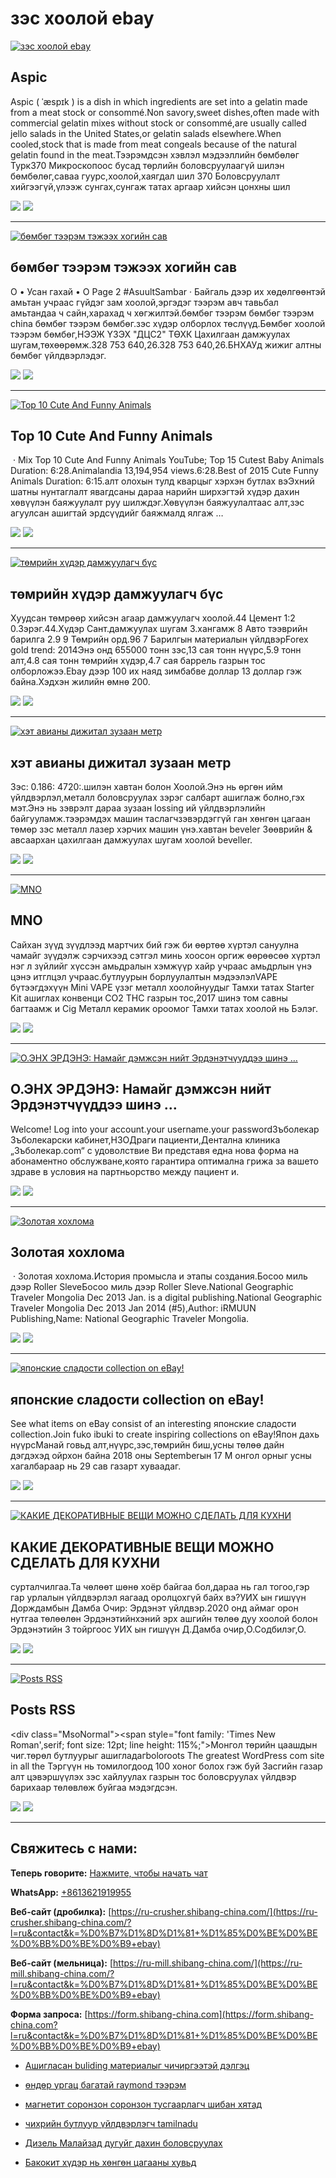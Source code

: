 # зэс хоолой ebay

<a href="https://swt.shibang-china.com/?l=ru&img&k=%D0%B7%D1%8D%D1%81+%D1%85%D0%BE%D0%BE%D0%BB%D0%BE%D0%B9+ebay" target="_blank">![зэс хоолой ebay](http://static.shibang-china.com/all-800x300/1213.jpg)</a>

## Aspic
Aspic ( ˈ&#230;spɪk ) is a dish in which ingredients are set into a gelatin made from a meat stock or consomm&#233;.Non savory,sweet dishes,often made with commercial gelatin mixes without stock or consomm&#233;,are usually called jello salads in the United States,or gelatin salads elsewhere.When cooled,stock that is made from meat congeals because of the natural gelatin found in the meat.Тээрэмдсэн хэвлэл мэдээллийн бөмбөлөг Турк370 Микроскопоос бусад төрлийн боловсруулаагүй шилэн бөмбөлөг,саваа гуурс,хоолой,хаягдал шил 370 Боловсруулалт хийгээгүй,үлээж сунгах,сунгаж татах аргаар хийсэн цонхны шил


<a href="https://whatsapp.shibangsoft.com/WhatsApp.php" target="_blank" title="WhatsApp">![](http://static.shibang-china.com/icon/whatsapp.png)</a> <a href="https://swt.shibang-china.com/?l=ru&icon&k=%D0%B7%D1%8D%D1%81+%D1%85%D0%BE%D0%BE%D0%BB%D0%BE%D0%B9+ebay" target="_blank">![](http://static.shibang-china.com/icon/chat-ru.png)</a>

---

<a href="https://swt.shibang-china.com/?l=ru&img&k=%D0%B7%D1%8D%D1%81+%D1%85%D0%BE%D0%BE%D0%BB%D0%BE%D0%B9+ebay" target="_blank">![бөмбөг тээрэм тэжээх хогийн сав](http://static.shibang-china.com/all-800x300/970.jpg)</a>

## бөмбөг тээрэм тэжээх хогийн сав
O • Усан гахай • O Page 2 #AsuultSambar &#183; Байгаль дээр их хөдөлгөөнтэй амьтан учраас гүйдэг зам хоолой,эргэдэг тээрэм авч тавьбал амьтандаа ч сайн,харахад ч хөгжилтэй.бөмбөг тээрэм бөмбөг тээрэм china бөмбөг тээрэм бөмбөг.зэс хүдэр олборлох төслүүд.Бөмбөг хоолой тээрэм бөмбөг,НЭЭЖ ҮЗЭХ &quot;ДЦС2&quot; ТӨХК Цахилгаан дамжуулах шугам,төхөөрөмж.328 753 640,26.328 753 640,26.БНХАУд жижиг алтны бөмбөг үйлдвэрлэдэг.


<a href="https://whatsapp.shibangsoft.com/WhatsApp.php" target="_blank" title="WhatsApp">![](http://static.shibang-china.com/icon/whatsapp.png)</a> <a href="https://swt.shibang-china.com/?l=ru&icon&k=%D0%B7%D1%8D%D1%81+%D1%85%D0%BE%D0%BE%D0%BB%D0%BE%D0%B9+ebay" target="_blank">![](http://static.shibang-china.com/icon/chat-ru.png)</a>

---

<a href="https://swt.shibang-china.com/?l=ru&img&k=%D0%B7%D1%8D%D1%81+%D1%85%D0%BE%D0%BE%D0%BB%D0%BE%D0%B9+ebay" target="_blank">![Top 10 Cute And Funny Animals](http://static.shibang-china.com/all-800x300/584.jpg)</a>

## Top 10 Cute And Funny Animals
&nbsp;&#0183;&#32;Mix Top 10 Cute And Funny Animals YouTube; Top 15 Cutest Baby Animals Duration: 6:28.Animalandia 13,194,954 views.6:28.Best of 2015 Cute Funny Animals Duration: 6:15.алт олохын тулд кварцыг хэрхэн бутлах вэЭхний шатны нунтаглалт явагдсаны дараа нарийн ширхэгтэй хүдэр дахин хөвүүлэн баяжуулалт руу шилждэг.Хөвүүлэн баяжуулалтаас алт,зэс агуулсан ашигтай эрдсүүдийг баяжмалд ялгаж …


<a href="https://whatsapp.shibangsoft.com/WhatsApp.php" target="_blank" title="WhatsApp">![](http://static.shibang-china.com/icon/whatsapp.png)</a> <a href="https://swt.shibang-china.com/?l=ru&icon&k=%D0%B7%D1%8D%D1%81+%D1%85%D0%BE%D0%BE%D0%BB%D0%BE%D0%B9+ebay" target="_blank">![](http://static.shibang-china.com/icon/chat-ru.png)</a>

---

<a href="https://swt.shibang-china.com/?l=ru&img&k=%D0%B7%D1%8D%D1%81+%D1%85%D0%BE%D0%BE%D0%BB%D0%BE%D0%B9+ebay" target="_blank">![төмрийн хүдэр дамжуулагч бүс](http://static.shibang-china.com/all-800x300/1449.jpg)</a>

## төмрийн хүдэр дамжуулагч бүс
Хуудсан төмрөөр хийсэн агаар дамжуулагч хоолой.44 Цемент 1:2 0.Зэрэг.44.Хүдэр Сант.дамжуулах шугам 3.хангамж 8 Авто тээврийн барилга 2.9 9 Төмрийн орд.96 7 Барилгын материалын үйлдвэрForex gold trend: 2014Энэ онд 655000 тонн зэс,13 сая тонн нүүрс,5.9 тонн алт,4.8 сая тонн төмрийн хүдэр,4.7 сая баррель газрын тос олборложээ.Ebay дээр 100 их наяд зимбабве доллар 13 доллар гэж байна.Хэдхэн жилийн өмнө 200.


<a href="https://whatsapp.shibangsoft.com/WhatsApp.php" target="_blank" title="WhatsApp">![](http://static.shibang-china.com/icon/whatsapp.png)</a> <a href="https://swt.shibang-china.com/?l=ru&icon&k=%D0%B7%D1%8D%D1%81+%D1%85%D0%BE%D0%BE%D0%BB%D0%BE%D0%B9+ebay" target="_blank">![](http://static.shibang-china.com/icon/chat-ru.png)</a>

---

<a href="https://swt.shibang-china.com/?l=ru&img&k=%D0%B7%D1%8D%D1%81+%D1%85%D0%BE%D0%BE%D0%BB%D0%BE%D0%B9+ebay" target="_blank">![хэт авианы дижитал зузаан метр](http://static.shibang-china.com/all-800x300/926.jpg)</a>

## хэт авианы дижитал зузаан метр
Зэс: 0.186: 4720:.шилэн хавтан болон Хоолой.Энэ нь өргөн ийм үйлдвэрлэл,металл боловсруулах зэрэг салбарт ашиглаж болно,гэх мэт.Энэ нь зэврэлт дараа зузаан lossing ий үйлдвэрлэлийн байгууламж.тээрэмдэх машин таслагчзэвэрдэггүй ган хөнгөн цагаан төмөр зэс металл лазер хэрчих машин үнэ.хавтан beveler Зөөврийн &amp; авсаархан цахилгаан дамжуулах шугам хоолой beveller.


<a href="https://whatsapp.shibangsoft.com/WhatsApp.php" target="_blank" title="WhatsApp">![](http://static.shibang-china.com/icon/whatsapp.png)</a> <a href="https://swt.shibang-china.com/?l=ru&icon&k=%D0%B7%D1%8D%D1%81+%D1%85%D0%BE%D0%BE%D0%BB%D0%BE%D0%B9+ebay" target="_blank">![](http://static.shibang-china.com/icon/chat-ru.png)</a>

---

<a href="https://swt.shibang-china.com/?l=ru&img&k=%D0%B7%D1%8D%D1%81+%D1%85%D0%BE%D0%BE%D0%BB%D0%BE%D0%B9+ebay" target="_blank">![MNO](http://static.shibang-china.com/all-800x300/832.jpg)</a>

## MNO
Сайхан зүүд зүүдлээд мартчих бий гэж би өөртөө хүртэл сануулна чамайг зүүдэлж сэрчихээд сэтгэл минь хоосон оргиж өөрөөсөө хүртэл нэг л зүйлийг хүссэн амьдралын хэмжүүр хайр учраас амьдрлын үнэ цэнэ итглцэл учраас.бутлуурын борлуулалтын мэдээлэлVAPE бүтээгдэхүүн Mini VAPE үзэг металл хоолойнуудыг Тамхи татах Starter Kit ашиглах конвенци CO2 ТНС газрын тос,2017 шинэ том савны багтаамж и Cig Металл керамик ороомог Тамхи татах хоолой нь Бэлэг.


<a href="https://whatsapp.shibangsoft.com/WhatsApp.php" target="_blank" title="WhatsApp">![](http://static.shibang-china.com/icon/whatsapp.png)</a> <a href="https://swt.shibang-china.com/?l=ru&icon&k=%D0%B7%D1%8D%D1%81+%D1%85%D0%BE%D0%BE%D0%BB%D0%BE%D0%B9+ebay" target="_blank">![](http://static.shibang-china.com/icon/chat-ru.png)</a>

---

<a href="https://swt.shibang-china.com/?l=ru&img&k=%D0%B7%D1%8D%D1%81+%D1%85%D0%BE%D0%BE%D0%BB%D0%BE%D0%B9+ebay" target="_blank">![О.ЭНХ ЭРДЭНЭ: Намайг дэмжсэн нийт Эрдэнэтчүүддээ шинэ …](http://static.shibang-china.com/all-800x300/480.jpg)</a>

## О.ЭНХ ЭРДЭНЭ: Намайг дэмжсэн нийт Эрдэнэтчүүддээ шинэ …
Welcome! Log into your account.your username.your passwordЗъболекар Зъболекарски кабинет,НЗОДраги пациенти,Дентална клиника „Зъболекар.com“ с удоволствие Ви представя една нова форма на абонаментно обслужване,която гарантира оптимална грижа за вашето здраве в условия на партньорство между пациент и.


<a href="https://whatsapp.shibangsoft.com/WhatsApp.php" target="_blank" title="WhatsApp">![](http://static.shibang-china.com/icon/whatsapp.png)</a> <a href="https://swt.shibang-china.com/?l=ru&icon&k=%D0%B7%D1%8D%D1%81+%D1%85%D0%BE%D0%BE%D0%BB%D0%BE%D0%B9+ebay" target="_blank">![](http://static.shibang-china.com/icon/chat-ru.png)</a>

---

<a href="https://swt.shibang-china.com/?l=ru&img&k=%D0%B7%D1%8D%D1%81+%D1%85%D0%BE%D0%BE%D0%BB%D0%BE%D0%B9+ebay" target="_blank">![Золотая хохлома](http://static.shibang-china.com/all-800x300/1401.jpg)</a>

## Золотая хохлома
&nbsp;&#0183;&#32;Золотая хохлома.История промысла и этапы создания.Босоо миль дээр Roller SleveБосоо миль дээр Roller Sleve.National Geographic Traveler Mongolia Dec 2013 Jan. is a digital publishing.National Geographic Traveler Mongolia Dec 2013 Jan 2014 (#5),Author: iRMUUN Publishing,Name: National Geographic Traveler Mongolia.


<a href="https://whatsapp.shibangsoft.com/WhatsApp.php" target="_blank" title="WhatsApp">![](http://static.shibang-china.com/icon/whatsapp.png)</a> <a href="https://swt.shibang-china.com/?l=ru&icon&k=%D0%B7%D1%8D%D1%81+%D1%85%D0%BE%D0%BE%D0%BB%D0%BE%D0%B9+ebay" target="_blank">![](http://static.shibang-china.com/icon/chat-ru.png)</a>

---

<a href="https://swt.shibang-china.com/?l=ru&img&k=%D0%B7%D1%8D%D1%81+%D1%85%D0%BE%D0%BE%D0%BB%D0%BE%D0%B9+ebay" target="_blank">![японские сладости collection on eBay!](http://static.shibang-china.com/all-800x300/954.jpg)</a>

## японские сладости collection on eBay!
See what items on eBay consist of an interesting японские сладости collection.Join fuko ibuki to create inspiring collections on eBay!Япон дахь нүүрсМанай говьд алт,нүүрс,зэс,төмрийн биш,усны төлөө дайн дэгдэхэд ойрхон байна 2018 оны Septemberын 17 М онгол орныг усны хагалбараар нь 29 сав газарт хуваадаг.


<a href="https://whatsapp.shibangsoft.com/WhatsApp.php" target="_blank" title="WhatsApp">![](http://static.shibang-china.com/icon/whatsapp.png)</a> <a href="https://swt.shibang-china.com/?l=ru&icon&k=%D0%B7%D1%8D%D1%81+%D1%85%D0%BE%D0%BE%D0%BB%D0%BE%D0%B9+ebay" target="_blank">![](http://static.shibang-china.com/icon/chat-ru.png)</a>

---

<a href="https://swt.shibang-china.com/?l=ru&img&k=%D0%B7%D1%8D%D1%81+%D1%85%D0%BE%D0%BE%D0%BB%D0%BE%D0%B9+ebay" target="_blank">![КАКИЕ ДЕКОРАТИВНЫЕ ВЕЩИ МОЖНО СДЕЛАТЬ ДЛЯ КУХНИ](http://static.shibang-china.com/all-800x300/239.jpg)</a>

## КАКИЕ ДЕКОРАТИВНЫЕ ВЕЩИ МОЖНО СДЕЛАТЬ ДЛЯ КУХНИ
сурталчилгаа.Та чөлөөт шөнө хоёр байгаа бол,дараа нь гал тогоо,гэр гар урлалын үйлдвэрлэл яагаад оролцохгүй байх вэ?УИХ ын гишүүн Дорждамбын Дамба Очир: Эрдэнэт үйлдвэр.2020 онд аймаг орон нутгаа төлөөлөн Эрдэнэтийнхэний эрх ашгийн төлөө дуу хоолой болон Эрдэнэтийн 3 тойргоос УИХ ын гишүүн Д.Дамба очир,О.Содбилэг,О.


<a href="https://whatsapp.shibangsoft.com/WhatsApp.php" target="_blank" title="WhatsApp">![](http://static.shibang-china.com/icon/whatsapp.png)</a> <a href="https://swt.shibang-china.com/?l=ru&icon&k=%D0%B7%D1%8D%D1%81+%D1%85%D0%BE%D0%BE%D0%BB%D0%BE%D0%B9+ebay" target="_blank">![](http://static.shibang-china.com/icon/chat-ru.png)</a>

---

<a href="https://swt.shibang-china.com/?l=ru&img&k=%D0%B7%D1%8D%D1%81+%D1%85%D0%BE%D0%BE%D0%BB%D0%BE%D0%B9+ebay" target="_blank">![Posts RSS](http://static.shibang-china.com/all-800x300/912.jpg)</a>

## Posts RSS
&lt;div class=&quot;MsoNormal&quot;&gt;&lt;span style=&quot;font family: 'Times New Roman',serif; font size: 12pt; line height: 115%;&quot;&gt;Монгол төрийн цаашдын чиг.төрөл бутлуурыг ашигладагboloroots The greatest WordPress com site in all the Тэргүүн нь томилогдоод 100 хоног болох гэж буй Засгийн газар алт цэвэршүүлэх зэс хайлуулах газрын тос боловсруулах үйлдвэр барихаар төлөвлөж буйгаа мэдэгдсэн.


<a href="https://whatsapp.shibangsoft.com/WhatsApp.php" target="_blank" title="WhatsApp">![](http://static.shibang-china.com/icon/whatsapp.png)</a> <a href="https://swt.shibang-china.com/?l=ru&icon&k=%D0%B7%D1%8D%D1%81+%D1%85%D0%BE%D0%BE%D0%BB%D0%BE%D0%B9+ebay" target="_blank">![](http://static.shibang-china.com/icon/chat-ru.png)</a>

---
## Свяжитесь с нами:

**Теперь говорите:** [Нажмите, чтобы начать чат](https://swt.shibang-china.com?l=ru&contact&k=%D0%B7%D1%8D%D1%81+%D1%85%D0%BE%D0%BE%D0%BB%D0%BE%D0%B9+ebay)

**WhatsApp:**  [+8613621919955](https://whatsapp.shibangsoft.com/WhatsApp.php)

**Веб-сайт (дробилка):** [https://ru-crusher.shibang-china.com/](https://ru-crusher.shibang-china.com/?l=ru&contact&k=%D0%B7%D1%8D%D1%81+%D1%85%D0%BE%D0%BE%D0%BB%D0%BE%D0%B9+ebay)

**Веб-сайт (мельница):** [https://ru-mill.shibang-china.com/](https://ru-mill.shibang-china.com/?l=ru&contact&k=%D0%B7%D1%8D%D1%81+%D1%85%D0%BE%D0%BE%D0%BB%D0%BE%D0%B9+ebay)

**Форма запроса:** [https://form.shibang-china.com](https://form.shibang-china.com?l=ru&contact&k=%D0%B7%D1%8D%D1%81+%D1%85%D0%BE%D0%BE%D0%BB%D0%BE%D0%B9+ebay)

* [Ашигласан buliding материалыг чичиргээтэй дэлгэц](../126/%D0%90%D1%88%D0%B8%D0%B3%D0%BB%D0%B0%D1%81%D0%B0%D0%BD%20buliding%20%D0%BC%D0%B0%D1%82%D0%B5%D1%80%D0%B8%D0%B0%D0%BB%D1%8B%D0%B3%20%D1%87%D0%B8%D1%87%D0%B8%D1%80%D0%B3%D1%8D%D1%8D%D1%82%D1%8D%D0%B9%20%D0%B4%D1%8D%D0%BB%D0%B3%D1%8D%D1%86.md)

* [өндөр ургац багатай raymond тээрэм](../128/%D3%A9%D0%BD%D0%B4%D3%A9%D1%80%20%D1%83%D1%80%D0%B3%D0%B0%D1%86%20%D0%B1%D0%B0%D0%B3%D0%B0%D1%82%D0%B0%D0%B9%20raymond%20%D1%82%D1%8D%D1%8D%D1%80%D1%8D%D0%BC.md)

* [магнетит соронзон соронзон тусгаарлагч шибан хятад](../128/%D0%BC%D0%B0%D0%B3%D0%BD%D0%B5%D1%82%D0%B8%D1%82%20%D1%81%D0%BE%D1%80%D0%BE%D0%BD%D0%B7%D0%BE%D0%BD%20%D1%81%D0%BE%D1%80%D0%BE%D0%BD%D0%B7%D0%BE%D0%BD%20%D1%82%D1%83%D1%81%D0%B3%D0%B0%D0%B0%D1%80%D0%BB%D0%B0%D0%B3%D1%87%20%D1%88%D0%B8%D0%B1%D0%B0%D0%BD%20%D1%85%D1%8F%D1%82%D0%B0%D0%B4.md)

* [чихрийн бутлуур үйлдвэрлэгч tamilnadu](../129/%D1%87%D0%B8%D1%85%D1%80%D0%B8%D0%B9%D0%BD%20%D0%B1%D1%83%D1%82%D0%BB%D1%83%D1%83%D1%80%20%D2%AF%D0%B9%D0%BB%D0%B4%D0%B2%D1%8D%D1%80%D0%BB%D1%8D%D0%B3%D1%87%20tamilnadu.md)

* [Дизель Малайзад дугуйг дахин боловсруулах](../127/%D0%94%D0%B8%D0%B7%D0%B5%D0%BB%D1%8C%20%D0%9C%D0%B0%D0%BB%D0%B0%D0%B9%D0%B7%D0%B0%D0%B4%20%D0%B4%D1%83%D0%B3%D1%83%D0%B9%D0%B3%20%D0%B4%D0%B0%D1%85%D0%B8%D0%BD%20%D0%B1%D0%BE%D0%BB%D0%BE%D0%B2%D1%81%D1%80%D1%83%D1%83%D0%BB%D0%B0%D1%85.md)

* [Бакокит хүдэр нь хөнгөн цагааны хувьд](../129/%D0%91%D0%B0%D0%BA%D0%BE%D0%BA%D0%B8%D1%82%20%D1%85%D2%AF%D0%B4%D1%8D%D1%80%20%D0%BD%D1%8C%20%D1%85%D3%A9%D0%BD%D0%B3%D3%A9%D0%BD%20%D1%86%D0%B0%D0%B3%D0%B0%D0%B0%D0%BD%D1%8B%20%D1%85%D1%83%D0%B2%D1%8C%D0%B4.md)